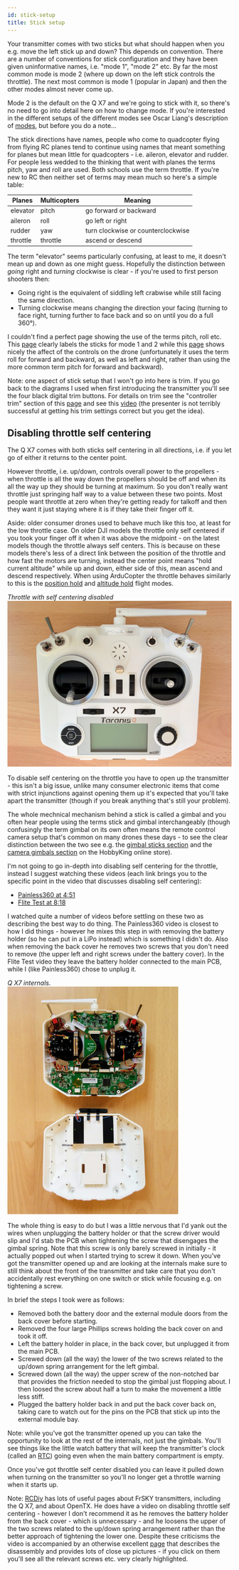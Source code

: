 ```yaml
---
id: stick-setup
title: Stick setup
---
```


Your transmitter comes with two sticks but what should happen when you e.g. move the left stick up and down? This depends on convention. There are a number of conventions for stick configuration and they have been given uninformative names, i.e. "mode 1", "mode 2" etc. By far the most common mode is mode 2 (where up down on the left stick controls the throttle). The next most common is mode 1 (popular in Japan) and then the other modes almost never come up.

Mode 2 is the default on the Q X7 and we're going to stick with it, so there's no need to go into detail here on how to change mode. If you're interested in the different setups of the different modes see Oscar Liang's description of [modes](https://oscarliang.com/choose-rc-transmitter-quadcopter/#modes), but before you do a note...

The stick directions have names, people who come to quadcopter flying from flying RC planes tend to continue using names that meant something for planes but mean little for quadcopters - i.e. aileron, elevator and rudder. For people less wedded to the thinking that went with planes the terms pitch, yaw and roll are used. Both schools use the term throttle. If you're new to RC then neither set of terms may mean much so here's a simple table:

| Planes | Multicopters | Meaning |
|--------|--------------|---------|
| elevator | pitch | go forward or backward |
| aileron | roll | go left or right |
| rudder | yaw | turn clockwise or counterclockwise |
| throttle | throttle | ascend or descend |

The term "elevator" seems particularly confusing, at least to me, it doesn't mean up and down as one might guess. Hopefully the distinction between _going_ right and _turning_ clockwise is clear - if you're used to first person shooters then:

* Going right is the equivalent of siddling left crabwise while still facing the same direction.
* Turning clockwise means changing the direction your facing (turning to face right, turning further to face back and so on until you do a full 360&deg;).

I couldn't find a perfect page showing the use of the terms pitch, roll etc. This [page](http://newatlas.com/drone-school-quadcopter-transmitter-mode-1-2/40847/) clearly labels the sticks for mode 1 and 2 while this [page](https://www.wearechampionmag.com/quadcopter-transmitter-mode2-vs-mode1-difference) shows nicely the affect of the controls on the drone (unfortunately it uses the term roll for forward and backward, as well as left and right, rather than using the more common term pitch for forward and backward).

Note: one aspect of stick setup that I won't go into here is trim. If you go back to the diagrams I used when first introducing the transmitter you'll see the four black digital trim buttons. For details on trim see the "controller trim" section of this [page](https://dronebuff.com/drone-controller/) and see this [video](https://www.youtube.com/watch?v=Nk2h06Ql3cM) (the presenter is not terribly successful at getting his trim settings correct but you get the idea).

Disabling throttle self centering
---------------------------------

The Q X7 comes with both sticks self centering in all directions, i.e. if you let go of either it returns to the center point.

However throttle, i.e. up/down, controls overall power to the propellers - when throttle is all the way down the propellers should be off and when its all the way up they should be turning at maximum. So you don't really want throttle just springing half way to a value between these two points. Most people want throttle at zero when they're getting ready for talkoff and then they want it just staying where it is if they take their finger off it.

Aside: older consumer drones used to behave much like this too, at least for the low throttle case. On older DJI models the throttle only self centered if you took your finger off it when it was above the midpoint - on the latest models though the throttle always self centers. This is because on these models there's less of a direct link between the position of the throttle and how fast the motors are turning, instead the center point means "hold current altitude" while up and down, either side of this, mean ascend and descend respectively. When using ArduCopter the throttle behaves similarly to this is the [position hold](http://ardupilot.org/copter/docs/poshold-mode.html) and [altitude hold](http://ardupilot.org/copter/docs/altholdmode.html) flight modes.

_Throttle with self centering disabled_  
<img width="512" src="assets/images/assembly/transmitter/throttle-self-centering-disabled.jpg">

To disable self centering on the throttle you have to open up the transmitter - this isn't a big issue, unlike many consumer electronic items that come with strict injunctions against opening them up it's expected that you'll take apart the transmitter (though if you break anything that's still your problem).

The whole mechnical mechanism behind a stick is called a gimbal and you often hear people using the terms stick and gimbal interchangeably (though confusingly the term gimbal on its own often means the remote control camera setup that's common on many drones these days - to see the clear distinction between the two see e.g. the [gimbal sticks section](https://hobbyking.com/en_us/radios-receivers-1/parts-accessories/gimbal-sticks-extensions.html) and the [camera gimbals section](https://hobbyking.com/en_us/multi-rotors-drones/camera-gimbals.html) on the HobbyKing online store).

I'm not going to go in-depth into disabling self centering for the throttle, instead I suggest watching these videos (each link brings you to the specific point in the video that discusses disabling self centering):

* [Painless360 at 4:51](https://www.youtube.com/watch?v=YD3ojhwVmrI&feature=youtu.be&t=291)
* [Flite Test at 8:18](https://www.youtube.com/watch?v=7cExS1tTOJA&feature=youtu.be&t=498)

I watched quite a number of videos before settling on these two as describing the best way to do thing. The Painless360 video is closest to how I did things - however he mixes this step in with removing the battery holder (so he can put in a LiPo instead) which is something I didn't do. Also when removing the back cover he removes two screws that you don't need to remove (the upper left and right screws under the battery cover). In the Flite Test video they leave the battery holder connected to the main PCB, while I (like Painless360) chose to unplug it.

_Q X7 internals._  
<img height="512" src="assets/images/assembly/transmitter/internals.jpg">

The whole thing is easy to do but I was a little nervous that I'd yank out the wires when unplugging the battery holder or that the screw driver would slip and I'd stab the PCB when tightening the screw that disengages the gimbal spring. Note that this screw is only barely screwed in initially - it actually popped out when I started trying to screw it down. When you've got the transmitter opened up and are looking at the internals make sure to still think about the front of the transmitter and take care that you don't accidentally rest everything on one switch or stick while focusing e.g. on tightening a screw.

In brief the steps I took were as follows:

* Removed both the battery door and the external module doors from the back cover before starting.
* Removed the four large Phillips screws holding the back cover on and took it off.
* Left the battery holder in place, in the back cover, but unplugged it from the main PCB.
* Screwed down (all the way) the lower of the two screws related to the up/down spring arrangement for the left gimbal.
* Screwed down (all the way) the upper screw of the non-notched bar that provides the friction needed to stop the gimbal just flopping about. I then loosed the screw about half a turn to make the movement a little less stiff.
* Plugged the battery holder back in and put the back cover back on, taking care to watch out for the pins on the PCB that stick up into the external module bay.

Note: while you've got the transmitter opened up you can take the opportunity to look at the rest of the internals, not just the gimbals. You'll see things like the little watch battery that will keep the transmitter's clock (called an [RTC](https://en.wikipedia.org/wiki/Real-time_clock)) going even when the main battery compartment is empty.

Once you've got throttle self center disabled you can leave it pulled down when turning on the transmitter so you'll no longer get a throttle warning when it starts up.

Note: [RCDiy](http://rcdiy.ca) has lots of useful pages about FrSKY transmitters, including the Q X7, and about OpenTX. He does have a video on disabling throttle self centering - however I don't recommend it as he removes the battery holder from the back cover - which is unnecessary - and he loosens the upper of the two screws related to the up/down spring arrangement rather than the better approach of tightening the lower one. Despite these criticisms the video is accompanied by an otherwise excellent [page](http://rcdiy.ca/taranis-q-x7-tutorial-first-flight-setup/) that describes the disassembly and provides lots of close up pictures - if you click on them you'll see all the relevant screws etc. very clearly highlighted.
